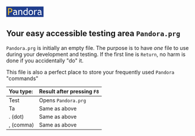 [![Pandora](Images/pandora2.png)](../README.md)

## Your easy accessible testing area `Pandora.prg`  
`Pandora.prg` is initially an empty file. The purpose is to have *one* file to use during your development and testing. If the first line is `Return`, no harm is done if you accidentally "do" it.  

This file is also a perfect place to store your frequently used `Pandora` "commands"  


| You type:                |        Result after pressing `F8`                                |
|:-------------------------|:----------------------------------------------------------|
| Test                  | Opens `Pandora.prg`  |
| Ta                  | Same as above  |
| . (dot)                  | Same as above  |
| , (comma)                | Same as above                              |

